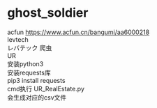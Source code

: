 # ghost_soldier
acfun
https://www.acfun.cn/bangumi/aa6000218   
levtech  
レバテック 爬虫  
UR  
安装python3  
安装requests库  
pip3 install requests  
cmd执行 UR_RealEstate.py  
会生成对应的csv文件  

